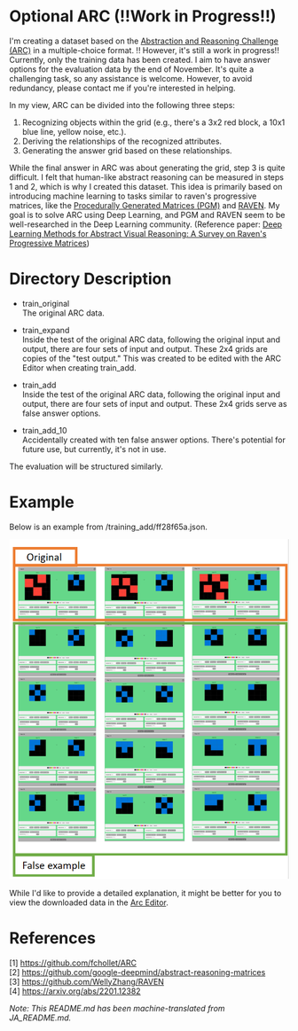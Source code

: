 # Optional ARC (!!Work in Progress!!)

I'm creating a dataset based on the [Abstraction and Reasoning Challenge (ARC)](https://github.com/fchollet/ARC) in a multiple-choice format. !! However, it's still a work in progress!! Currently, only the training data has been created. I aim to have answer options for the evaluation data by the end of November. It's quite a challenging task, so any assistance is welcome. However, to avoid redundancy, please contact me if you're interested in helping.

In my view, ARC can be divided into the following three steps:

1. Recognizing objects within the grid (e.g., there's a 3x2 red block, a 10x1 blue line, yellow noise, etc.).
2. Deriving the relationships of the recognized attributes.
3. Generating the answer grid based on these relationships.

While the final answer in ARC was about generating the grid, step 3 is quite difficult. I felt that human-like abstract reasoning can be measured in steps 1 and 2, which is why I created this dataset. This idea is primarily based on introducing machine learning to tasks similar to raven's progressive matrices, like the [Procedurally Generated Matrices (PGM)](https://github.com/google-deepmind/abstract-reasoning-matrices) and [RAVEN](https://github.com/WellyZhang/RAVEN). My goal is to solve ARC using Deep Learning, and PGM and RAVEN seem to be well-researched in the Deep Learning community. (Reference paper: [Deep Learning Methods for Abstract Visual Reasoning: A Survey on Raven's Progressive Matrices](https://arxiv.org/abs/2201.12382))

# Directory Description
* train_original    
The original ARC data.

* train_expand   
Inside the test of the original ARC data, following the original input and output, there are four sets of input and output. These 2x4 grids are copies of the "test output." This was created to be edited with the ARC Editor when creating train_add.

* train_add   
Inside the test of the original ARC data, following the original input and output, there are four sets of input and output. These 2x4 grids serve as false answer options.

* train_add_10   
Accidentally created with ten false answer options. There's potential for future use, but currently, it's not in use.

The evaluation will be structured similarly.

# Example
Below is an example from /training_add/ff28f65a.json.

![image](add_image_desc.png)

While I'd like to provide a detailed explanation, it might be better for you to view the downloaded data in the [Arc Editor](https://arc-editor.lab42.global/editor).

# References

[1] https://github.com/fchollet/ARC  
[2] https://github.com/google-deepmind/abstract-reasoning-matrices  
[3] https://github.com/WellyZhang/RAVEN  
[4] https://arxiv.org/abs/2201.12382

*Note: This README.md has been machine-translated from JA_README.md.*